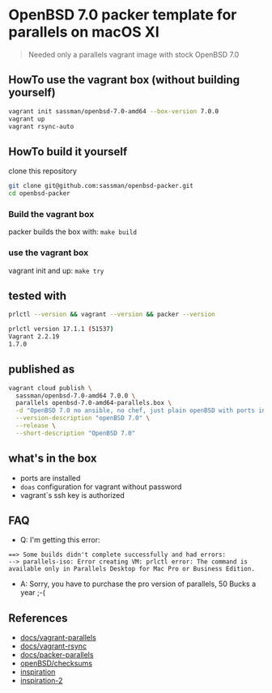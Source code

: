 # OpenBSD 7.0 packer template for parallels on macOS XI

> Needed only a parallels vagrant image with stock OpenBSD 7.0

## HowTo use the vagrant box (without building yourself)

```sh
vagrant init sassman/openbsd-7.0-amd64 --box-version 7.0.0
vagrant up
vagrant rsync-auto
```

## HowTo build it yourself

clone this repository 
```sh
git clone git@github.com:sassman/openbsd-packer.git
cd openbsd-packer
```

### Build the vagrant box

packer builds the box with: `make build`

### use the vagrant box

vagrant init and up: `make try`

## tested with

```sh
prlctl --version && vagrant --version && packer --version

prlctl version 17.1.1 (51537)
Vagrant 2.2.19
1.7.0
```

## published as

```sh
vagrant cloud publish \
  sassman/openbsd-7.0-amd64 7.0.0 \
  parallels openbsd-7.0-amd64-parallels.box \
  -d "OpenBSD 7.0 no ansible, no chef, just plain openBSD with ports installed" \
  --version-description "openBSD 7.0" \
  --release \
  --short-description "OpenBSD 7.0"
```

## what's in the box

- ports are installed
- `doas` configuration for vagrant without password
- vagrant`s ssh key is authorized

## FAQ

- Q: I'm getting this error:

```plain
==> Some builds didn't complete successfully and had errors:
--> parallels-iso: Error creating VM: prlctl error: The command is available only in Parallels Desktop for Mac Pro or Business Edition.
```

- A: Sorry, you have to purchase the pro version of parallels, 50 Bucks a year ;-(

## References

- [docs/vagrant-parallels](https://parallels.github.io/vagrant-parallels/docs/configuration.html)
- [docs/vagrant-rsync](https://www.vagrantup.com/docs/synced-folders/rsync)
- [docs/packer-parallels](https://www.packer.io/docs/builders/parallels/iso)
- [openBSD/checksums](https://ftp.spline.de/pub/OpenBSD/7.0/amd64/SHA256)
- [inspiration](https://github.com/ryanmaclean/packer-openbsd)
- [inspiration-2](https://github.com/jugatsu/packer-mikrotik)

